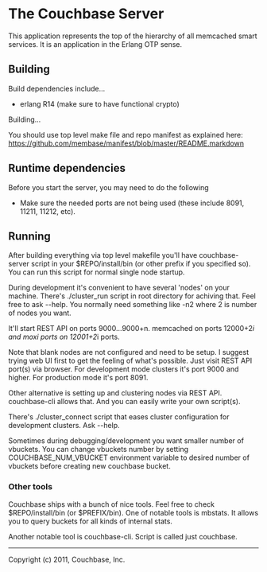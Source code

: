 # The Couchbase Server

This application represents the top of the hierarchy of all memcached
smart services.  It is an application in the Erlang OTP sense.

## Building

Build dependencies include...

* erlang R14 (make sure to have functional crypto)

Building...

You should use top level make file and repo manifest as explained
here: https://github.com/membase/manifest/blob/master/README.markdown

## Runtime dependencies

Before you start the server, you may need to do the following
  * Make sure the needed ports are not being used (these include
    8091, 11211, 11212, etc).


## Running

After building everything via top level makefile you'll have
couchbase-server script in your $REPO/install/bin (or other prefix if
you specified so). You can run this script for normal single node
startup.

During development it's convenient to have several 'nodes' on your
machine. There's ./cluster_run script in root directory for achiving
that. Feel free to ask --help. You normally need something like -n2
where 2 is number of nodes you want.

It'll start REST API on ports 9000...9000+n. memcached on ports
12000+2*i and moxi ports on 12001+2*i ports.

Note that blank nodes are not configured and need to be setup. I
suggest trying web UI first to get the feeling of what's
possible. Just visit REST API port(s) via browser. For development
mode clusters it's port 9000 and higher. For production mode it's port
8091.

Other alternative is setting up and clustering nodes via REST
API. couchbase-cli allows that. And you can easily write your own
script(s).

There's ./cluster_connect script that eases cluster configuration for
development clusters. Ask --help.

Sometimes during debugging/development you want smaller number of
vbuckets. You can change vbuckets number by setting
COUCHBASE_NUM_VBUCKET environment variable to desired number of vbuckets
before creating new couchbase bucket.

### Other tools

Couchbase ships with a bunch of nice tools. Feel free to check
$REPO/install/bin (or $PREFIX/bin). One of notable tools is
mbstats. It allows you to query buckets for all kinds of internal
stats.

Another notable tool is couchbase-cli. Script is called just couchbase.

* * * * *
Copyright (c) 2011, Couchbase, Inc.
